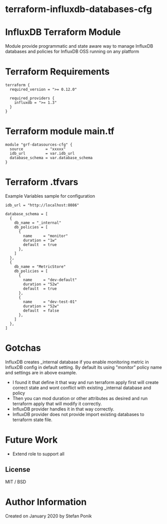 # terraform-influxdb-databases-cfg

# InfluxDB Terraform Module

Module provide programmatic and state aware way to manage InfluxDB databases and policies for InfluxDB OSS running on any platform

# Terraform Requirements 

    terraform {
      required_version = ">= 0.12.0"

      required_providers {
        influxdb = ">= 1.3"
      }
    }

# Terraform module main.tf

    module "grf-datasources-cfg" {
      source          = "xxxxx"
      idb_url         = var.idb_url
      database_schema = var.database_schema
    }

# Terraform .tfvars
Example Variables sample for configuration

    idb_url = "http://localhost:8086"

    database_schema = [
      {
        db_name = "_internal"
        db_policies = [
          {
            name     = "monitor"
            duration = "1w"
            default  = true
          },
        ]
      },
      {
        db_name = "MetricStore"
        db_policies = [
          {
            name     = "dev-default"
            duration = "52w"
            default  = true
          },
          {
            name     = "dev-test-01"
            duration = "52w"
            default  = false
          },
        ]
      },
    ]

# Gotchas 
InfluxDB creates _internal database if you enable monitoring metric in InfluxDB config in default setting.
By default its using "monitor" policy name and settings are in above example. 

- I found it that define it that way and run terraform apply first will create correct state and wont conflict with existing _internal database and policy 
- Then you can mod duration or other attributes as desired and run terraform apply that will modify it correctly. 
- InfluxDB provider handles it in that way correctly. 
- InfluxDB provider does not provide import existing databases to terraform state file. 

# Future Work 
- Extend role to support all 

## License

MIT / BSD

# Author Information
Created on January 2020 by Stefan Ponik